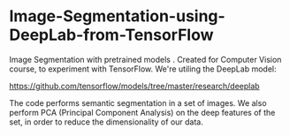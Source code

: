 # Image-Segmentation-using-DeepLab-from-TensorFlow
Image Segmentation with pretrained models . Created for Computer Vision course, to experiment with TensorFlow. We're utiling the DeepLab model:

https://github.com/tensorflow/models/tree/master/research/deeplab

The code performs semantic segmentation in a set of images. We also perform PCA (Principal Component Analysis) on the deep features of the set, in order to 
reduce the dimensionality of our data. 
